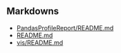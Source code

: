 ## Markdowns

- [PandasProfileReport/README.md](PandasProfileReport/README.md)
- [README.md](README.md)
- [vis/README.md](vis/README.md)
